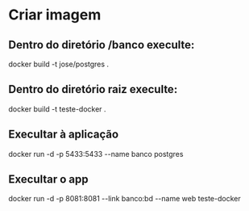 # Criar imagem
## Dentro do diretório /banco execulte:

docker build -t jose/postgres .

## Dentro do diretório raiz execulte:

docker build -t teste-docker .

## Execultar à aplicação 

docker run -d -p 5433:5433 --name banco postgres

## Execultar o app

 docker run -d -p 8081:8081 --link banco:bd --name web teste-docker

